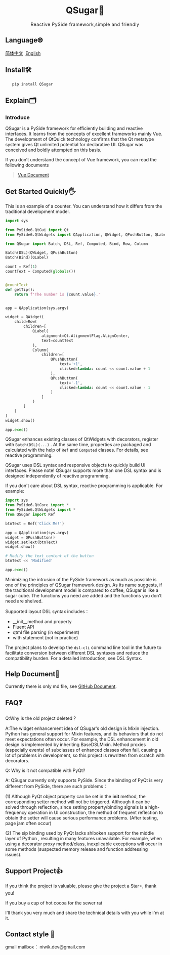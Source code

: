 <link href='https://fonts.googleapis.com/css?family=Noto Sans' rel='stylesheet'>
<link href="
https://cdn.jsdelivr.net/npm/jetbrains-mono@1.0.6/css/jetbrains-mono.min.css
" rel="stylesheet">

<h1 style="text-align: center;">QSugar🌱</h1>

<div style="text-align:center; letter-spacing: 0.05em;">
    Reactive PySide framework,simple and friendly
</div>

<h2>
    Language🌐
</h2>

[简体中文](README_zh.md) &nbsp;[English](README.md)
<h2>
    Install🛠️
</h2>

```bash
   pip install QSugar
```

<h2>
    Explain🗂️
</h2>

<h3> Introduce </h3>

<p>
    QSugar is a PySide framework for efficiently building and reactive interfaces.  It learns from the concepts of excellent frameworks mainly Vue. The development of QtQuick technology confirms that the Qt metatype system gives Qt unlimited potential for declarative UI. QSugar was conceived and boldly attempted on this basis.
</p>

<p>
    If you don’t understand the concept of Vue framework, you can read the following documents
</p>

> [Vue Document](https://vuejs.org/guide)

<h2>
    Get Started Quickly🖐️
</h2>

<span>This is an example of a counter. You can understand how it differs from the traditional development model.<span>

```python
import sys

from PySide6.QtGui import Qt
from PySide6.QtWidgets import QApplication, QWidget, QPushButton, QLabel

from QSugar import Batch, DSL, Ref, Computed, Bind, Row, Column

Batch(DSL)(QWidget, QPushButton)
Batch(Bind)(QLabel)

count = Ref(1)
countText = Computed(globals())


@countText
def getTip():
    return f'The number is {count.value}.'


app = QApplication(sys.argv)

widget = QWidget(
    child=Row(
        children=[
            QLabel(
                alignment=Qt.AlignmentFlag.AlignCenter,
                text=countText
            ),
            Column(
                children=[
                    QPushButton(
                        text='+1',
                        clicked=lambda: count << count.value + 1
                    ),
                    QPushButton(
                        text='-1',
                        clicked=lambda: count << count.value - 1
                    )
                ]
            )
        ]
    )
)
widget.show()

app.exec()
```
<p>

QSugar enhances existing classes of QtWidgets with decorators, register with `Batch(DSL)(...)` . At the same time, properties are packaged and calculated with the help of `Ref` and `Computed` classes. For details, see <a> reactive programming</a>.

QSugar uses DSL syntax and responsive objects to quickly build UI interfaces. Please note! QSugar supports more than one </strong> DSL syntax and is designed independently of reactive programming. <br/>

If you don't care about DSL syntax, reactive programming is applicable. For example:
</p>

```python
import sys
from PySide6.QtCore import *
from PySide6.QtWidgets import *
from QSugar import Ref

btnText = Ref('Click Me!')

app = QApplication(sys.argv)
widget = QPushButton()
widget.setText(btnText)
widget.show()

# Modify the text content of the button
btnText << 'Modified'

app.exec()
```
<p>
    Minimizing the intrusion of the PySide framework as much as possible is one of the principles of QSugar framework design. As its name suggests, if the traditional development model is compared to coffee, QSugar is like a sugar cube. The functions you need are added and the functions you don’t need are shelved.
</p>

<p>
    Supported layout DSL syntax includes：
    <ul>
        <li>
            __init__method and property
        </li>
        <li>Fluent API</li>
        <li>qtml file parsing (in experiment)</li>
        <li>with statement (not in practice)</li>
    </ul>
</p>

<p>

The project plans to develop the `dsl-cli` command line tool in the future to facilitate conversion between different DSL syntaxes and reduce the compatibility burden. For a detailed introduction, see <a>DSL Syntax</a>.

</p>

<h2>
    Help Document📘
</h2>

<p>

Currently there is only md file, see [GitHub Document](DOCUMENT.md).

</p>

<h2>
    FAQ❓
</h2>

<p>
Q:Why is the old project deleted？

A:The widget enhancement idea of QSugar's old design is Mixin injection. Python has general support for Mixin features, and its behaviors that do not meet expectations often occur. For example, the DSL enhancement in old design is implemented by inheriting BaseDSLMixin. Method proxies (especially events) of subclasses of enhanced classes often fail, causing a lot of problems in development, so this project is rewritten from scratch with decorators.

Q: Why is it not compatible with PyQt?

A: QSugar currently only supports PySide. Since the binding of PyQt is very different from PySide, there are such problems：

(1) Although PyQt object property can be set in the __init__ method, the corresponding setter method will not be triggered. Although it can be solved through reflection, since setting property/binding signals is a high-frequency operation in UI construction, the method of frequent reflection to obtain the setter will cause serious performance problems. (After testing, page jam often occur)

(2) The sip binding used by PyQt lacks shiboken support for the middle layer of Python , resulting in many features unavailable. For example, when using a decorator proxy method/class, inexplicable exceptions will occur in some methods (suspected memory release and function addressing issues).
</p>

<h2>
    Support Project👍
</h2>

<p>
If you think the project is valuable, please give the project a Star⭐, thank you!

If you buy a cup of hot cocoa for the sewer rat 

I'll thank you very much and share the technical details with you while I'm at it.
</p>

<h2>
    Contact style 📧
</h2>

<p>
gmail mailbox： niwik.dev@gmail.com
</p>
